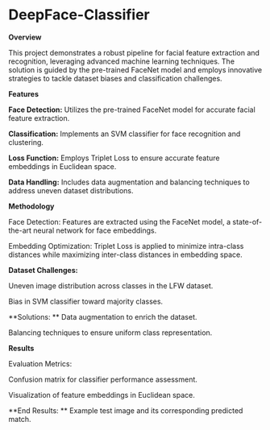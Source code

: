 # DeepFace-Classifier

**Overview**

This project demonstrates a robust pipeline for facial feature extraction and recognition, leveraging advanced machine learning techniques. The solution is guided by the pre-trained FaceNet model and employs innovative strategies to tackle dataset biases and classification challenges.

**Features**

**Face Detection:** Utilizes the pre-trained FaceNet model for accurate facial feature extraction.

**Classification:** Implements an SVM classifier for face recognition and clustering.

**Loss Function:** Employs Triplet Loss to ensure accurate feature embeddings in Euclidean space.

**Data Handling:** Includes data augmentation and balancing techniques to address uneven dataset distributions.

**Methodology**

Face Detection: Features are extracted using the FaceNet model, a state-of-the-art neural network for face embeddings.

Embedding Optimization: Triplet Loss is applied to minimize intra-class distances while maximizing inter-class distances in embedding space.

**Dataset Challenges:**

Uneven image distribution across classes in the LFW dataset.

Bias in SVM classifier toward majority classes.

**Solutions:
**
Data augmentation to enrich the dataset.

Balancing techniques to ensure uniform class representation.

**Results**

Evaluation Metrics:

Confusion matrix for classifier performance assessment.

Visualization of feature embeddings in Euclidean space.

**End Results:
**
Example test image and its corresponding predicted match.
